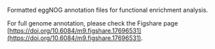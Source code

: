 Formatted eggNOG annotation files for functional enrichment analysis.

For full genome annotation, please check the Figshare page [https://doi.org/10.6084/m9.figshare.17696531](https://doi.org/10.6084/m9.figshare.17696531).
